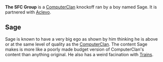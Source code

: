 **The SFC Group** is a [ComputerClan](?ComputerClan) knockoff ran by a boy named Sage. It is partnered with [Aclevo](?Aclevo).

## Sage
Sage is known to have a very big ego as shown by him thinking he is above or at the same level of quality as the [ComputerClan](?ComputerClan).
The content Sage makes is more like a poorly made budget version of ComputerClan's content than anything original. He also has a weird facination with [Trains](?Trains).
